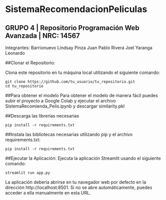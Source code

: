 # SistemaRecomendacionPeliculas
## GRUPO 4 | Repositorio Programación Web Avanzada | NRC: 14567
Integrantes: Barrionuevo Lindsay Pinza Juan Pablo Rivera Joel Yaranga Leonardo

##Clonar el Repositorio:

Clona este repositorio en tu máquina local utilizando el siguiente comando:
```
git clone https://github.com/tu_usuario/tu_repositorio.git
cd tu_repositorio
```

##Para obtener el modelo
Para obtener el modelo de manera fácil puedes subir el proyecto a Google Colab y ejecutar el archivo SistemaRecomienda_Pelis.ipynb y descargar similarity.pkl

##Descarga las librerías necesarias
```
pip install -r requirements.txt
```


##Instala las bibliotecas necesarias utilizando pip y el archivo requirements.txt:
```
pip install -r requirements.txt
```

##Ejecutar la Aplicación:
Ejecuta la aplicación Streamlit usando el siguiente comando:
```
streamlit run app.py
```

La aplicación debería abrirse en tu navegador web por defecto en la dirección http://localhost:8501. Si no se abre automáticamente, puedes acceder a ella manualmente en esta URL.


